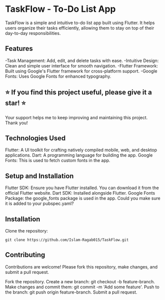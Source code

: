 # TaskFlow - To-Do List App

TaskFlow is a simple and intuitive to-do list app built using Flutter. It helps users organize their tasks efficiently, allowing them to stay on top of their day-to-day responsibilities.

## Features

-Task Management: Add, edit, and delete tasks with ease.
-Intuitive Design: Clean and simple user interface for smooth navigation.
-Flutter Framework: Built using Google's Flutter framework for cross-platform support.
-Google Fonts: Uses Google Fonts for enhanced typography.


## ⭐️ If you find this project useful, please give it a star! ⭐️
Your support helps me to keep improving and maintaining this project. Thank you!


## Technologies Used

Flutter: A UI toolkit for crafting natively compiled mobile, web, and desktop applications.
Dart: A programming language for building the app.
Google Fonts: This is used to fetch custom fonts in the app.

## Setup and Installation

Flutter SDK: Ensure you have Flutter installed. You can download it from the official Flutter website.
Dart SDK: Installed alongside Flutter.
Google Fonts Package: the google_fonts package is used in the app. Could you make sure it is added to your pubspec.yaml?

## Installation

Clone the repository:

    git clone https://github.com/Islam-Ragab015/TaskFlow.git

## Contributing

Contributions are welcome! Please fork this repository, make changes, and submit a pull request.

Fork the repository.
Create a new branch: git checkout -b feature-branch.
Make changes and commit them: git commit -m 'Add some feature'.
Push to the branch: git push origin feature-branch.
Submit a pull request.
